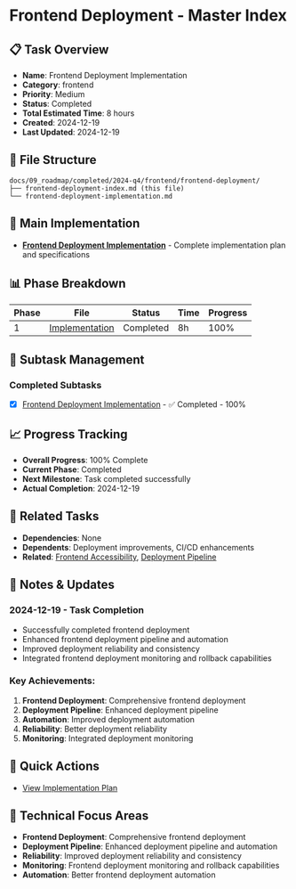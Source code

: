 # Frontend Deployment - Master Index

## 📋 Task Overview
- **Name**: Frontend Deployment Implementation
- **Category**: frontend
- **Priority**: Medium
- **Status**: Completed
- **Total Estimated Time**: 8 hours
- **Created**: 2024-12-19
- **Last Updated**: 2024-12-19

## 📁 File Structure
```
docs/09_roadmap/completed/2024-q4/frontend/frontend-deployment/
├── frontend-deployment-index.md (this file)
└── frontend-deployment-implementation.md
```

## 🎯 Main Implementation
- **[Frontend Deployment Implementation](./frontend-deployment-implementation.md)** - Complete implementation plan and specifications

## 📊 Phase Breakdown
| Phase | File | Status | Time | Progress |
|-------|------|--------|------|----------|
| 1 | [Implementation](./frontend-deployment-implementation.md) | Completed | 8h | 100% |

## 🔄 Subtask Management
### Completed Subtasks
- [x] [Frontend Deployment Implementation](./frontend-deployment-implementation.md) - ✅ Completed - 100%

## 📈 Progress Tracking
- **Overall Progress**: 100% Complete
- **Current Phase**: Completed
- **Next Milestone**: Task completed successfully
- **Actual Completion**: 2024-12-19

## 🔗 Related Tasks
- **Dependencies**: None
- **Dependents**: Deployment improvements, CI/CD enhancements
- **Related**: [Frontend Accessibility](../frontend-accessibility/), [Deployment Pipeline](../deployment-pipeline/)

## 📝 Notes & Updates
### 2024-12-19 - Task Completion
- Successfully completed frontend deployment
- Enhanced frontend deployment pipeline and automation
- Improved deployment reliability and consistency
- Integrated frontend deployment monitoring and rollback capabilities

### Key Achievements:
1. **Frontend Deployment**: Comprehensive frontend deployment
2. **Deployment Pipeline**: Enhanced deployment pipeline
3. **Automation**: Improved deployment automation
4. **Reliability**: Better deployment reliability
5. **Monitoring**: Integrated deployment monitoring

## 🚀 Quick Actions
- [View Implementation Plan](./frontend-deployment-implementation.md)

## 🎯 Technical Focus Areas
- **Frontend Deployment**: Comprehensive frontend deployment
- **Deployment Pipeline**: Enhanced deployment pipeline and automation
- **Reliability**: Improved deployment reliability and consistency
- **Monitoring**: Frontend deployment monitoring and rollback capabilities
- **Automation**: Better frontend deployment automation
